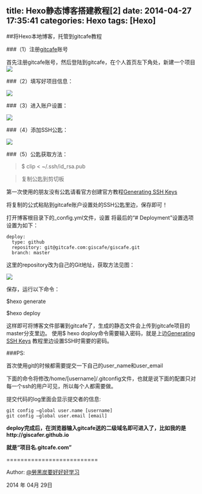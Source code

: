 title: Hexo静态博客搭建教程[2]
date: 2014-04-27 17:35:41
categories: Hexo
tags: [Hexo]
---

##将Hexo本地博客，托管到gitcafe教程

###（1）注册[gitcafe](http://gitcafe.com/signup?invited_by=giscafe)账号

首先注册gitcafe账号，然后登陆到gitcafe，在个人首页左下角处，新建一个项目
![](http://giscafer.github.io/static/img/hexo_course_08.jpg)

<!--more-->

###（2）填写好项目信息：

![](http://giscafer.github.io/static/img/hexo_course_09.jpg)

###（3）进入账户设置：

![](http://giscafer.github.io/static/img/hexo_course_11.jpg)

###（4）添加SSH公匙：

![](http://giscafer.github.io/static/img/hexo_course_12.jpg)

###（5）公匙获取方法：

> $ clip < ~/.ssh/id_rsa.pub

>   复制公匙到剪切板

第一次使用的朋友没有公匙请看官方创建官方教程[Generating SSH Keys](https://help.github.com/articles/generating-ssh-keys)

将复制的公式粘贴到gitcafe账户设置处的SSH公匙里边，保存即可！

打开博客根目录下的_config.yml文件，设置
将最后的“# Deployment”设置选项设置为如下：
    
    deploy:
      type: github
      repository: git@gitcafe.com:giscafe/giscafe.git
      branch: master 


这里的repository改为自己的Git地址，获取方法见图：

![](http://giscafer.github.io/static/img/hexo_course_13.jpg)

保存，运行以下命令：

$hexo generate

$hexo deploy

这样即可将博客文件部署到gitcafe了，生成的静态文件会上传到gitcafe项目的master分支里边。
使用$ hexo doploy命令需要输入密码，就是上边[Generating SSH Keys](https://help.github.com/articles/generating-ssh-keys) 教程里边设置SSH时需要的密码。

###PS:

首次使用git的时候都需要提交一下自己的user_name和user_email

下面的命令将修改/home/[username]/.gitconfig文件，也就是说下面的配置只对每一个ssh的用户可见，所以每个人都需要做。

提交代码的log里面会显示提交者的信息:
    
    git config —global user.name [username]
    git config —global user.email [email]


**deploy完成后，在浏览器输入gitcafe送的二级域名即可进入了，比如我的是http://giscafer.github.io**

**就是“项目名.gitcafe.com”**


==========================


Author: [@勞黑炭要好好好学习](http://weibo.com/laohoubin)

2014 年 04月 29日